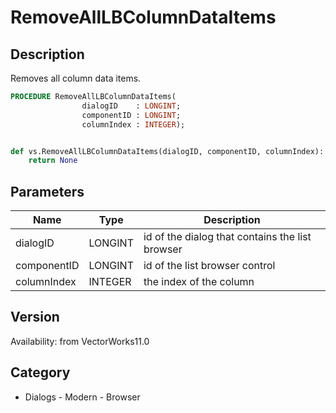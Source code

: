# RemoveAllLBColumnDataItems

## Description
Removes all column data items.

```pascal
PROCEDURE RemoveAllLBColumnDataItems(
				dialogID    : LONGINT;
				componentID : LONGINT;
				columnIndex : INTEGER);
```

```python

def vs.RemoveAllLBColumnDataItems(dialogID, componentID, columnIndex):
    return None
```

## Parameters
|Name|Type|Description|
|---|---|---|
|dialogID|LONGINT|id of the dialog that contains the list browser|
|componentID|LONGINT|id of the list browser control|
|columnIndex|INTEGER|the index of the column|

## Version
Availability: from VectorWorks11.0
## Category
* Dialogs - Modern - Browser


